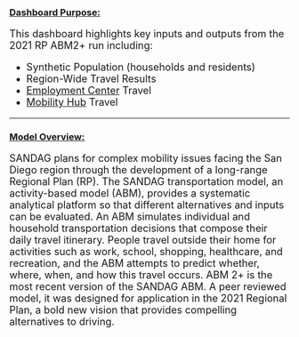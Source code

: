 ### <u>Dashboard Purpose:</u>

<p style="font-size:18px;">
This dashboard highlights key inputs and outputs from the 2021 RP ABM2+ run including:
</p>

<ul style="font-size:18px;">
  <li>Synthetic Population (households and residents)</li>
  <li>Region-Wide Travel Results</li>
  <li><a href='https://www.sandag.org/index.asp?subclassid=127&fuseaction=home.subclasshome'>Employment Center</a> Travel</li>
  <li><a href='https://www.sdforward.com/mobility-planning/mobilityhubs'>Mobility Hub</a> Travel</li>
</ul>

---

### <u>Model Overview:</u>

<p style="font-size:18px;">
SANDAG plans for complex mobility issues facing the 
San Diego region through the development of a long-range Regional Plan (RP). The SANDAG transportation model, an activity-based model (ABM), provides a 
systematic analytical platform so that different alternatives and inputs can be evaluated. An ABM simulates individual and household transportation 
decisions that compose their daily travel itinerary. People travel outside their home for activities 
such as work, school, shopping, healthcare, and recreation, and the ABM attempts to predict whether, 
where, when, and how this travel occurs. ABM 2+ is the most recent version of the SANDAG ABM. A peer reviewed model, it was designed for
application in the 2021 Regional Plan, a bold new vision that provides compelling alternatives to
driving.
</p>

